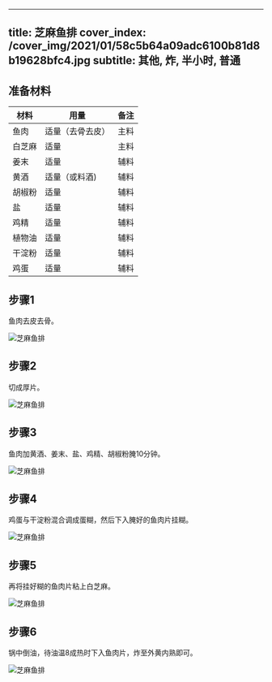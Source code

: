 
---
title: 芝麻鱼排
cover_index: /cover_img/2021/01/58c5b64a09adc6100b81d8b19628bfc4.jpg
subtitle: 其他, 炸, 半小时, 普通
---

## 准备材料

| 材料     | 用量 | 备注|
| ------- | ----- | --- |
| 鱼肉 | 适量（去骨去皮）| 主料 |
| 白芝麻 | 适量| 主料 |
| 姜末 | 适量| 辅料 |
| 黄酒 | 适量（或料酒)| 辅料 |
| 胡椒粉 | 适量| 辅料 |
| 盐 | 适量| 辅料 |
| 鸡精 | 适量| 辅料 |
| 植物油 | 适量| 辅料 |
| 干淀粉 | 适量| 辅料 |
| 鸡蛋 | 适量| 辅料 |

## 步骤1

鱼肉去皮去骨。

![芝麻鱼排](https://i8.meishichina.com/attachment/recipe/201010/201010211627016.jpg?x-oss-process=style/p320) 

## 步骤2

切成厚片。

![芝麻鱼排](https://i8.meishichina.com/attachment/recipe/201010/201010211627083.jpg?x-oss-process=style/p320) 

## 步骤3

鱼肉加黄酒、姜末、盐、鸡精、胡椒粉腌10分钟。

![芝麻鱼排](https://i8.meishichina.com/attachment/recipe/201010/201010211627236.jpg?x-oss-process=style/p320) 

## 步骤4

鸡蛋与干淀粉混合调成蛋糊，然后下入腌好的鱼肉片挂糊。

![芝麻鱼排](https://i8.meishichina.com/attachment/recipe/201010/201010211627479.jpg?x-oss-process=style/p320) 

## 步骤5

再将挂好糊的鱼肉片粘上白芝麻。

![芝麻鱼排](https://i8.meishichina.com/attachment/recipe/201010/201010211627586.jpg?x-oss-process=style/p320) 

## 步骤6

锅中倒油，待油温8成热时下入鱼肉片，炸至外黄内熟即可。

![芝麻鱼排](https://i8.meishichina.com/attachment/recipe/201010/201010211628129.jpg?x-oss-process=style/p320) 

